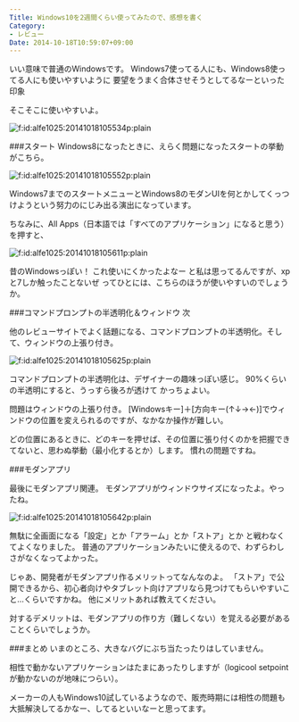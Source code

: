 ```yaml
---
Title: Windows10を2週間くらい使ってみたので、感想を書く
Category:
- レビュー
Date: 2014-10-18T10:59:07+09:00
---
```




いい意味で普通のWindowsです。
Windows7使ってる人にも、Windows8使ってる人にも使いやすいように
要望をうまく合体させそうとしてるなーといった印象

そこそこに使いやすいよ。

<p><span ><img src="https://cdn-ak.f.st-hatena.com/images/fotolife/a/alfe1025/20141018/20141018105534.png" alt="f:id:alfe1025:20141018105534p:plain" title="f:id:alfe1025:20141018105534p:plain" class="hatena-fotolife" itemprop="image"></span></p>

<!-- more -->


###スタート
Windows8になったときに、えらく問題になったスタートの挙動がこちら。
<p><span ><img src="https://cdn-ak.f.st-hatena.com/images/fotolife/a/alfe1025/20141018/20141018105552.png" alt="f:id:alfe1025:20141018105552p:plain" title="f:id:alfe1025:20141018105552p:plain" class="hatena-fotolife" itemprop="image"></span></p>

Windows7までのスタートメニューとWindows8のモダンUIを何とかしてくっつけようという努力のにじみ出る演出になっています。

ちなみに、All Apps（日本語では「すべてのアプリケーション」になると思う）を押すと、
<p><span ><img src="https://cdn-ak.f.st-hatena.com/images/fotolife/a/alfe1025/20141018/20141018105611.png" alt="f:id:alfe1025:20141018105611p:plain" title="f:id:alfe1025:20141018105611p:plain" class="hatena-fotolife" itemprop="image"></span></p>

昔のWindowsっぽい！
これ使いにくかったよなー と私は思ってるんですが、xpと7しか触ったことないぜ ってひとには、こちらのほうが使いやすいのでしょうか。

###コマンドプロンプトの半透明化＆ウィンドウ
次

他のレビューサイトでよく話題になる、コマンドプロンプトの半透明化。そして、ウィンドウの上張り付き。
<p><span ><img src="https://cdn-ak.f.st-hatena.com/images/fotolife/a/alfe1025/20141018/20141018105625.png" alt="f:id:alfe1025:20141018105625p:plain" title="f:id:alfe1025:20141018105625p:plain" class="hatena-fotolife" itemprop="image"></span></p>

コマンドプロンプトの半透明化は、デザイナーの趣味っぽい感じ。
90%くらいの半透明にすると、うっすら後ろが透けて かっちょよい。

問題はウィンドウの上張り付き。
[Windowsキー]＋[方向キー(↑↓→←)]でウィンドウの位置を変えられるのですが、なかなか操作が難しい。

どの位置にあるときに、どのキーを押せば、その位置に張り付くのかを把握できてないと、思わぬ挙動（最小化するとか）します。
慣れの問題ですね。

###モダンアプリ

最後にモダンアプリ関連。
モダンアプリがウィンドウサイズになったよ。やったね。
<p><span ><img src="https://cdn-ak.f.st-hatena.com/images/fotolife/a/alfe1025/20141018/20141018105642.png" alt="f:id:alfe1025:20141018105642p:plain" title="f:id:alfe1025:20141018105642p:plain" class="hatena-fotolife" itemprop="image"></span></p>

無駄に全画面になる「設定」とか「アラーム」とか「ストア」とか と戦わなくてよくなりました。
普通のアプリケーションみたいに使えるので、わずらわしさがなくなってよかった。

じゃあ、開発者がモダンアプリ作るメリットってなんなのよ。
「ストア」で公開できるから、初心者向けやタブレット向けアプリなら見つけてもらいやすいこと…くらいですかね。
他にメリットあれば教えてください。

対するデメリットは、モダンアプリの作り方（難しくない）を覚える必要があることくらいでしょうか。

###まとめ
いまのところ、大きなバグにぶち当たったりはしていません。

相性で動かないアプリケーションはたまにあったりしますが（logicool setpointが動かないのが地味につらい）。

メーカーの人もWindows10試しているようなので、販売時期には相性の問題も大抵解決してるかなー、してるといいなーと思ってます。
